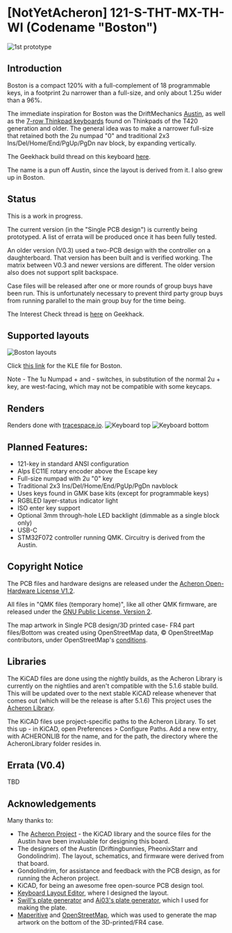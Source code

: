 # [NotYetAcheron] 121-S-THT-MX-TH-WI (Codename "Boston")

![1st prototype](https://github.com/bluepylons/Boston/raw/master/graphics/prototype_1_pic.JPG)

## Introduction 
Boston is a compact 120% with a full-complement of 18 programmable keys, in a footprint 2u narrower than a full-size, and only about 1.25u wider than a 96%. 

The immediate inspiration for Boston was the DriftMechanics [Austin](https://github.com/Gondolindrim/Austin), as well as the [7-row Thinkpad keyboards](http://www.notebookreview.com/picture/?f=60846) found on Thinkpads of the T420 generation and older. The general idea was to make a narrower full-size that retained both the 2u numpad "0" and traditional 2x3 Ins/Del/Home/End/PgUp/PgDn nav block, by expanding vertically. 

The Geekhack build thread on this keyboard [here](https://geekhack.org/index.php?topic=106239.0).

The name is a pun off Austin, since the layout is derived from it. I also grew up in Boston. 

## Status

This is a work in progress. 

The current version (in the "Single PCB design") is currently being prototyped. A list of errata will be produced once it has been fully tested. 

An older version (V0.3) used a two-PCB design with the controller on a daughterboard. That version has been built and is verified working. The matrix between V0.3 and newer versions are different. The older version also does not support split backspace.

Case files will be released after one or more rounds of group buys have been run. This is unfortunately necessary to prevent third party group buys from running parallel to the main group buy for the time being. 

The Interest Check thread is [here](https://geekhack.org/index.php?topic=106501.0) on Geekhack.

## Supported layouts

![Boston layouts](https://github.com/bluepylons/Boston/raw/master/graphics/bostonKLE.png)

Click [this link](http://www.keyboard-layout-editor.com/#/gists/75e63e00e1acc52cdb8eeda7f8ac4ba6) for the KLE file for Boston.

Note - The 1u Numpad + and - switches, in substitution of the normal 2u + key, are west-facing, which may not be compatible with some keycaps.

## Renders

Renders done with [tracespace.io](https://tracespace.io/).
![Keyboard top](https://github.com/bluepylons/Boston/raw/master/graphics/PCB-top-V0.4.png)
![Keyboard bottom](https://github.com/bluepylons/Boston/raw/master/graphics/PCB-bottom-V0.4.png)

## Planned Features:
* 121-key in standard ANSI configuration
* Alps EC11E rotary encoder above the Escape key 
* Full-size numpad with 2u "0" key
* Traditional 2x3 Ins/Del/Home/End/PgUp/PgDn navblock 
* Uses keys found in GMK base kits (except for programmable keys)
* RGBLED layer-status indicator light
* ISO enter key support 
* Optional 3mm through-hole LED backlight (dimmable as a single block only)
* USB-C
* STM32F072 controller running QMK. Circuitry is derived from the Austin. 

## Copyright Notice

The PCB files and hardware designs are released under the [Acheron Open-Hardware License V1.2](http://acheronproject.com/license/license.html). 

All files in "QMK files (temporary home)", like all other QMK firmware, are released under the [GNU Public License, Version 2](https://github.com/qmk/qmk_firmware/blob/master/LICENSE). 

The map artwork in Single PCB design/3D printed case- FR4 part files/Bottom was created using OpenStreetMap data, © OpenStreetMap contributors, under OpenStreetMap's [conditions](https://www.openstreetmap.org/copyright). 

## Libraries

The KiCAD files are done using the nightly builds, as the Acheron Library is currently on the nightlies and aren't compatible with the 5.1.6 stable build. This will be updated over to the next stable KiCAD release whenever that comes out (which will  be the release is after 5.1.6) This project uses the [Acheron Library](https://github.com/AcheronProject/AcheronLibrary).

 The KiCAD files use project-specific paths to the Acheron Library. To set this up - in KiCAD, open Preferences > Configure Paths. Add a new entry, with ACHERONLIB for the name, and for the path, the directory where the AcheronLibrary folder resides in.

## Errata (V0.4)

TBD

## Acknowledgements

Many thanks to:
* The [Acheron Project](http://acheronproject.com/) - the KiCAD library and the source files for the Austin have been invaluable for designing this board.
* The designers of the Austin (Driftingbunnies, PheonixStarr and Gondolindrim). The layout, schematics, and firmware were derived from that board.
* Gondolindrim, for assistance and feedback with the PCB design, as for running the Acheron project.
* KiCAD, for being an awesome free open-source PCB design tool.
* [Keyboard Layout Editor](http://www.keyboard-layout-editor.com/), where I designed the layout. 
* [Swill's plate generator](http://builder.swillkb.com/) and [Ai03's plate generator](https://kbplate.ai03.com/), which I used for making the plate.
* [Maperitive](http://maperitive.net/) and [OpenStreetMap](https://www.openstreetmap.org/#map=4/38.01/-95.84), which was used to generate the map artwork on the bottom of the 3D-printed/FR4 case. 


